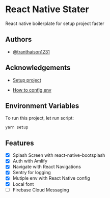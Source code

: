 # React Native Stater

React native boilerplate for setup project faster

## Authors

- [@tranthaison1231](https://www.github.com/tranthaison1231)

## Acknowledgements

- [Setup project](https://jackgardner.medium.com/react-native-guide-for-solo-devs-small-teams-de885770b3f7)

- [How to config env](https://bigbinary.com/blog/handling-environment-specific-configurations-in-react-native)

## Environment Variables

To run this project, let run script:

`yarn setup`

## Features

- [x] Splash Screen with react-native-bootsplash
- [x] Auth with Amlify
- [x] Navigate with React Navigations
- [x] Sentry for logging
- [x] Mutiple env with React Native config
- [x] Local font
- [ ] Firebase Cloud Messaging
